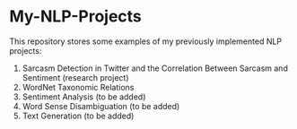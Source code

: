 # My-NLP-Projects

This repository stores some examples of my previously implemented NLP projects:
1. Sarcasm Detection in Twitter and the Correlation Between Sarcasm and Sentiment (research project)
2. WordNet Taxonomic Relations
3. Sentiment Analysis (to be added)
4. Word Sense Disambiguation (to be added)
5. Text Generation (to be added)
